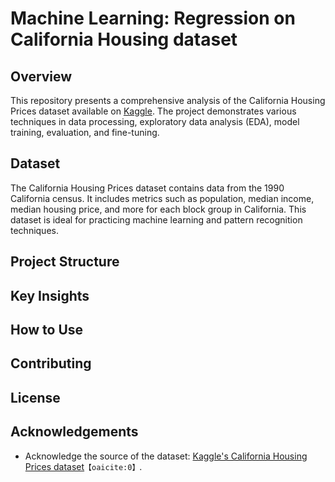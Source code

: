 # Machine Learning: Regression on California Housing dataset

## Overview
This repository presents a comprehensive analysis of the California Housing Prices dataset available on [Kaggle](https://www.kaggle.com/datasets/camnugent/california-housing-prices). The project demonstrates various techniques in data processing, exploratory data analysis (EDA), model training, evaluation, and fine-tuning.

## Dataset
The California Housing Prices dataset contains data from the 1990 California census. It includes metrics such as population, median income, median housing price, and more for each block group in California. This dataset is ideal for practicing machine learning and pattern recognition techniques.

## Project Structure


## Key Insights


## How to Use


## Contributing


## License


## Acknowledgements
- Acknowledge the source of the dataset: [Kaggle's California Housing Prices dataset](https://www.kaggle.com/datasets/camnugent/california-housing-prices)&#8203;``【oaicite:0】``&#8203;.
 

